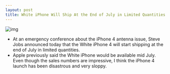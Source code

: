 ```yaml
---
layout: post
title: White iPhone Will Ship At the End of July in Limited Quantities
---
```

![img](http://media.idownloadblog.com/wp-content/uploads/2010/06/White-iPhone-4.jpg)
* At an emergency conference about the iPhone 4 antenna issue, Steve Jobs announced today that the White iPhone 4 will start shipping at the end of July in limited quantities.
* Apple previously said the White iPhone would be available mid July. Even though the sales numbers are impressive, I think the iPhone 4 launch has been disastrous and very sloppy.

